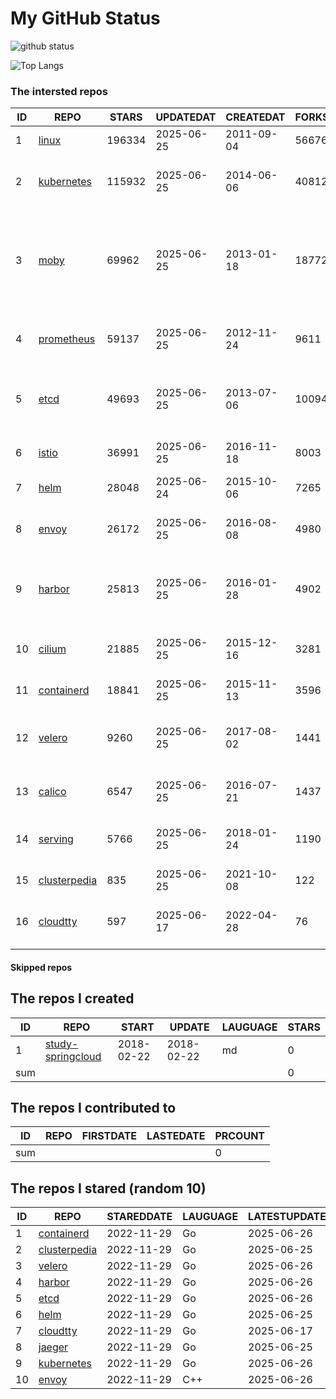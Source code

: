 # My GitHub Status

<img src="https://github-readme-stats-1.yihong0618.vercel.app/api?username=daoqingniu&show_icons=true&&&hide_title=true&count_private=true" alt="github status" />

![Top Langs](https://github-readme-stats-1.yihong0618.vercel.app/api/top-langs/?username=daoqingniu&layout=compact)

<!--START_SECTION:github_repos-->
### The intersted repos
| ID |                              REPO                               | STARS  | UPDATEDAT  | CREATEDAT  | FORKSCOUNT |                                                DESCRIPTIONS                                                |
|----|-----------------------------------------------------------------|--------|------------|------------|------------|------------------------------------------------------------------------------------------------------------|
|  1 | [linux](https://github.com/torvalds/linux)                      | 196334 | 2025-06-25 | 2011-09-04 |      56676 | Linux kernel source tree                                                                                   |
|  2 | [kubernetes](https://github.com/kubernetes/kubernetes)          | 115932 | 2025-06-25 | 2014-06-06 |      40812 | Production-Grade Container Scheduling and Management                                                       |
|  3 | [moby](https://github.com/moby/moby)                            |  69962 | 2025-06-25 | 2013-01-18 |      18772 | The Moby Project - a collaborative project for the container ecosystem to assemble container-based systems |
|  4 | [prometheus](https://github.com/prometheus/prometheus)          |  59137 | 2025-06-25 | 2012-11-24 |       9611 | The Prometheus monitoring system and time series database.                                                 |
|  5 | [etcd](https://github.com/etcd-io/etcd)                         |  49693 | 2025-06-25 | 2013-07-06 |      10094 | Distributed reliable key-value store for the most critical data of a distributed system                    |
|  6 | [istio](https://github.com/istio/istio)                         |  36991 | 2025-06-25 | 2016-11-18 |       8003 | Connect, secure, control, and observe services.                                                            |
|  7 | [helm](https://github.com/helm/helm)                            |  28048 | 2025-06-24 | 2015-10-06 |       7265 | The Kubernetes Package Manager                                                                             |
|  8 | [envoy](https://github.com/envoyproxy/envoy)                    |  26172 | 2025-06-25 | 2016-08-08 |       4980 | Cloud-native high-performance edge/middle/service proxy                                                    |
|  9 | [harbor](https://github.com/goharbor/harbor)                    |  25813 | 2025-06-25 | 2016-01-28 |       4902 | An open source trusted cloud native registry project that stores, signs, and scans content.                |
| 10 | [cilium](https://github.com/cilium/cilium)                      |  21885 | 2025-06-25 | 2015-12-16 |       3281 | eBPF-based Networking, Security, and Observability                                                         |
| 11 | [containerd](https://github.com/containerd/containerd)          |  18841 | 2025-06-25 | 2015-11-13 |       3596 | An open and reliable container runtime                                                                     |
| 12 | [velero](https://github.com/vmware-tanzu/velero)                |   9260 | 2025-06-25 | 2017-08-02 |       1441 | Backup and migrate Kubernetes applications and their persistent volumes                                    |
| 13 | [calico](https://github.com/projectcalico/calico)               |   6547 | 2025-06-25 | 2016-07-21 |       1437 | Cloud native networking and network security                                                               |
| 14 | [serving](https://github.com/knative/serving)                   |   5766 | 2025-06-25 | 2018-01-24 |       1190 | Kubernetes-based, scale-to-zero, request-driven compute                                                    |
| 15 | [clusterpedia](https://github.com/clusterpedia-io/clusterpedia) |    835 | 2025-06-25 | 2021-10-08 |        122 | The Encyclopedia of Kubernetes clusters                                                                    |
| 16 | [cloudtty](https://github.com/cloudtty/cloudtty)                |    597 | 2025-06-17 | 2022-04-28 |         76 | A Friendly Kubernetes CloudShell (Web Terminal) !                                                          |



#### Skipped repos
<!--END_SECTION:github_repos-->

<!--START_SECTION:my_github-->
## The repos I created
| ID  |                                 REPO                                 |   START    |   UPDATE   | LAUGUAGE | STARS |
|-----|----------------------------------------------------------------------|------------|------------|----------|-------|
|   1 | [study-springcloud](https://github.com/daoqingniu/study-springcloud) | 2018-02-22 | 2018-02-22 | md       |     0 |
| sum |                                                                      |            |            |          |     0 |

## The repos I contributed to
| ID  | REPO | FIRSTDATE | LASTEDATE | PRCOUNT |
|-----|------|-----------|-----------|---------|
| sum |      |           |           |       0 |

## The repos I stared (random 10)
| ID |                              REPO                               | STAREDDATE | LAUGUAGE | LATESTUPDATE |
|----|-----------------------------------------------------------------|------------|----------|--------------|
|  1 | [containerd](https://github.com/containerd/containerd)          | 2022-11-29 | Go       | 2025-06-26   |
|  2 | [clusterpedia](https://github.com/clusterpedia-io/clusterpedia) | 2022-11-29 | Go       | 2025-06-25   |
|  3 | [velero](https://github.com/vmware-tanzu/velero)                | 2022-11-29 | Go       | 2025-06-26   |
|  4 | [harbor](https://github.com/goharbor/harbor)                    | 2022-11-29 | Go       | 2025-06-26   |
|  5 | [etcd](https://github.com/etcd-io/etcd)                         | 2022-11-29 | Go       | 2025-06-26   |
|  6 | [helm](https://github.com/helm/helm)                            | 2022-11-29 | Go       | 2025-06-25   |
|  7 | [cloudtty](https://github.com/cloudtty/cloudtty)                | 2022-11-29 | Go       | 2025-06-17   |
|  8 | [jaeger](https://github.com/jaegertracing/jaeger)               | 2022-11-29 | Go       | 2025-06-25   |
|  9 | [kubernetes](https://github.com/kubernetes/kubernetes)          | 2022-11-29 | Go       | 2025-06-26   |
| 10 | [envoy](https://github.com/envoyproxy/envoy)                    | 2022-11-29 | C++      | 2025-06-26   |

<!--END_SECTION:my_github-->
